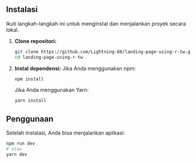 ## Instalasi

Ikuti langkah-langkah ini untuk menginstal dan menjalankan proyek secara lokal.

1.  **Clone repositori:**
    ```bash
    git clone https://github.com/Lightning-88/landing-page-using-r-tw.git
    cd landing-page-using-r-tw
    ```

2.  **Instal dependensi:**
    Jika Anda menggunakan npm:
    ```bash
    npm install
    ```
    Jika Anda menggunakan Yarn:
    ```bash
    yarn install
    ```

## Penggunaan

Setelah instalasi, Anda bisa menjalankan aplikasi:

```bash
npm run dev
# atau
yarn dev
